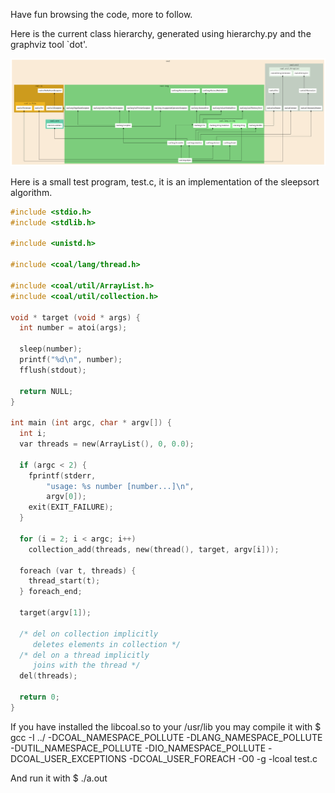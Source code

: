 Have fun browsing the code, more to follow.

Here is the current class hierarchy, generated using hierarchy.py and the graphviz tool `dot'.

![Alt](./classes.png)

Here is a small test program, test.c,
it is an implementation of the sleepsort algorithm.

```C
#include <stdio.h>
#include <stdlib.h>

#include <unistd.h>

#include <coal/lang/thread.h>

#include <coal/util/ArrayList.h>
#include <coal/util/collection.h>

void * target (void * args) {
  int number = atoi(args);

  sleep(number);
  printf("%d\n", number);
  fflush(stdout);

  return NULL;
}

int main (int argc, char * argv[]) {
  int i;
  var threads = new(ArrayList(), 0, 0.0);

  if (argc < 2) {
    fprintf(stderr,
	    "usage: %s number [number...]\n",
	    argv[0]);
    exit(EXIT_FAILURE);
  }

  for (i = 2; i < argc; i++)
    collection_add(threads, new(thread(), target, argv[i]));

  foreach (var t, threads) {
    thread_start(t);
  } foreach_end;

  target(argv[1]);

  /* del on collection implicitly
     deletes elements in collection */
  /* del on a thread implicitly
     joins with the thread */
  del(threads);

  return 0;
}
```

If you have installed the libcoal.so to your /usr/lib you may compile it with
    $ gcc -I ../ -DCOAL_NAMESPACE_POLLUTE -DLANG_NAMESPACE_POLLUTE -DUTIL_NAMESPACE_POLLUTE -DIO_NAMESPACE_POLLUTE -DCOAL_USER_EXCEPTIONS -DCOAL_USER_FOREACH -O0 -g -lcoal test.c

And run it with
    $ ./a.out
